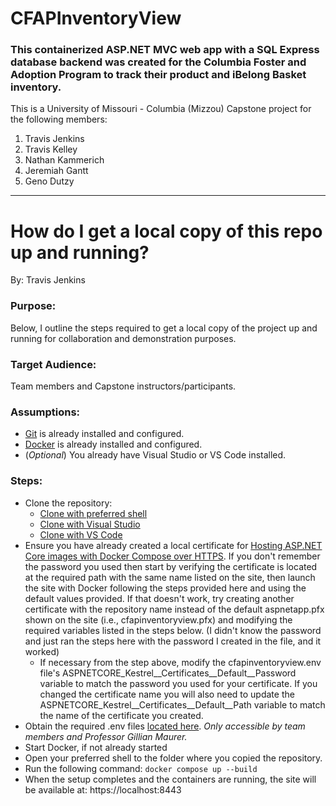 # CFAPInventoryView

### This containerized ASP.NET MVC web app with a SQL Express database backend was created for the Columbia Foster and Adoption Program to track their product and iBelong Basket inventory.

<p>This is a University of Missouri - Columbia (Mizzou) Capstone project for the following members:</p>
<ol>
  <li>Travis Jenkins</li>
  <li>Travis Kelley</li>
  <li>Nathan Kammerich</li>
  <li>Jeremiah Gantt</li>
  <li>Geno Dutzy</li>
</ol>

<hr />

# How do I get a local copy of this repo up and running?
By:  Travis Jenkins

### Purpose:

Below, I outline the steps required to get a local copy of the project up and running for collaboration and demonstration purposes. 


### Target Audience:

Team members and Capstone instructors/participants.

### Assumptions:

- [Git](https://github.com/git-guides/install-git) is already installed and configured.
- [Docker](https://docs.docker.com/get-docker/) is already installed and configured.
- (*Optional*) You already have Visual Studio or VS Code installed.

### Steps:

- Clone the repository:
  - [Clone with preferred shell](https://docs.github.com/en/repositories/creating-and-managing-repositories/cloning-a-repository)
  - [Clone with Visual Studio](https://learn.microsoft.com/en-us/visualstudio/version-control/git-clone-repository?view=vs-2022)
  - [Clone with VS Code](https://learn.microsoft.com/en-us/azure/developer/javascript/how-to/with-visual-studio-code/clone-github-repository?tabs=create-repo-command-palette%2Cinitialize-repo-activity-bar%2Ccreate-branch-command-palette%2Ccommit-changes-command-palette%2Cpush-command-palette)
- Ensure you have already created a local certificate for [Hosting ASP.NET Core images with Docker Compose over HTTPS](https://learn.microsoft.com/en-us/aspnet/core/security/docker-compose-https?view=aspnetcore-7.0").  If you don't remember the password you used then start by verifying the certificate is located at the required path with the same name listed on the site, then launch the site with Docker following the steps provided here and using the default values provided.  If that doesn't work, try creating another certificate with the repository name instead of the default aspnetapp.pfx shown on the site (i.e., cfapinventoryview.pfx) and modifying the required variables listed in the steps below.  (I didn't know the password and just ran the steps here with the password I created in the file, and it worked)
  - If necessary from the step above, modify the cfapinventoryview.env file's ASPNETCORE_Kestrel__Certificates__Default__Password variable to match the password you used for your certificate.  If you changed the certificate name you will also need to update the ASPNETCORE_Kestrel__Certificates__Default__Path variable to match the name of the certificate you created.
- Obtain the required .env files [located here](https://mailmissouri-my.sharepoint.com/:f:/g/personal/tjmxf_umsystem_edu/EilDUU-lfZNKk3zPOGMImuEB4Q2TGN3c15Ta9ylyGTbn1w). *Only accessible by team members and Professor Gillian Maurer.*
- Start Docker, if not already started
- Open your preferred shell to the folder where you copied the repository.
- Run the following command:  `docker compose up --build`
- When the setup completes and the containers are running, the site will be available at:  https://localhost:8443